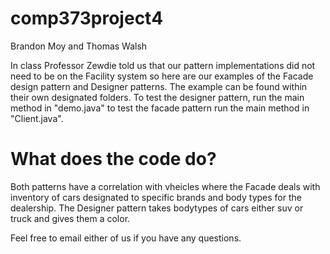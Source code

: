 # comp373project4

Brandon Moy and Thomas Walsh

In class Professor Zewdie told us that our pattern implementations did not need to be on the Facility system so here are our examples of the Facade design pattern and Designer patterns. The example can be found within their own designated folders. To test the designer pattern, run the main method in "demo.java" to test the facade pattern run the main method in "Client.java". 

# What does the code do?

Both patterns have a correlation with vheicles where the Facade deals with inventory of cars designated to specific brands and body types for the dealership. The Designer pattern takes bodytypes of cars either suv or truck and gives them a color.

Feel free to email either of us if you have any questions.
